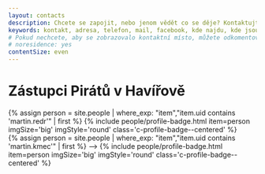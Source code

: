 ```yaml
---
layout: contacts
description: Chcete se zapojit, nebo jenom vědět co se děje? Kontaktujte Piráty v Ostravě!
keywords: kontakt, adresa, telefon, mail, facebook, kde najdu, kde jsou
# Pokud nechcete, aby se zobrazovalo kontaktní místo, můžete odkomentovat následující řádek:
# noresidence: yes
contentSize: even
---
```


<!--- <div class="o-section-header o-section-header--indented"> -->
<!---  <h1 class="t-h2-alt">Přidejte se</h1> -->

<!--- Zajímá vás co Piráti dělají? Ozvěte se koordinátorovi nebo přijďte k nám -->
<!--- na schůzi (viz <a href="{{ '/' | relative_url }}">krajský kalendář</a>). -->
<!--- </div> -->

<div class="o-section-header o-section-header--indented">
  <h1 class="t-h2-alt">Zástupci Pirátů v Havířově</h1>

{% assign person = site.people | where_exp: "item","item.uid contains 'martin.redr'" | first  %}
{% include people/profile-badge.html item=person imgSize='big' imgStyle='round' class='c-profile-badge--centered' %}
<br>
{% assign person = site.people | where_exp: "item","item.uid contains 'martin.kmec'" | first  %} -->
{% include people/profile-badge.html item=person imgSize='big' imgStyle='round' class='c-profile-badge--centered' %}
</div>

<!--- <div class="o-section-header o-section-header--indented"> -->
<!---  <h1 class="t-h2-alt">Poslanci</h1> -->

<!--- {% assign person = site.people | where_exp: "item","item.uid contains 'lukas.cernohorsky'" | first  %} -->
<!--- {% include people/profile-badge.html item=person imgSize='big' imgStyle='round' class='c-profile-badge--centered' %} -->
<!--- <br> -->
<!--- {% assign person = site.people | where_exp: "item","item.uid contains 'ondrej.polansky'" | first  %} -->
<!--- {% include people/profile-badge.html item=person imgSize='big' imgStyle='round' class='c-profile-badge--centered' %} -->
<!--- </div> -->

